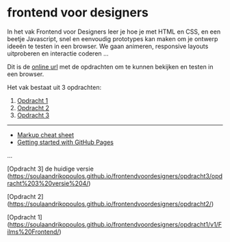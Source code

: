 # frontend voor designers

In het vak Frontend voor Designers leer je hoe je met HTML en CSS, en een beetje Javascript, snel en eenvoudig prototypes kan maken om je ontwerp ideeën te testen in een browser. We gaan animeren, responsive layouts uitproberen en interactie coderen ...

Dit is de [online url](https://koopreynders.github.io/frontendvoordesigners/) met de opdrachten om te kunnen bekijken en testen in een browser.

Het vak bestaat uit 3 opdrachten:

1. [Opdracht 1](opdracht1/)
2. [Opdracht 2](opdracht2/)
3. [Opdracht 3](opdracht3/)


---
- [Markup cheat sheet](https://github.com/adam-p/markdown-here/wiki/Markdown-Cheatsheet)
- [Getting started with GitHub Pages](https://guides.github.com/features/pages/)

...

[Opdracht 3] de huidige versie
(https://soulaandrikopoulos.github.io/frontendvoordesigners/opdracht3/opdracht%203%20versie%204/)

[Opdracht 2] (https://soulaandrikopoulos.github.io/frontendvoordesigners/opdracht2/)


[Opdracht 1] (https://soulaandrikopoulos.github.io/frontendvoordesigners/opdracht1/v1/Films%20Frontend/)

